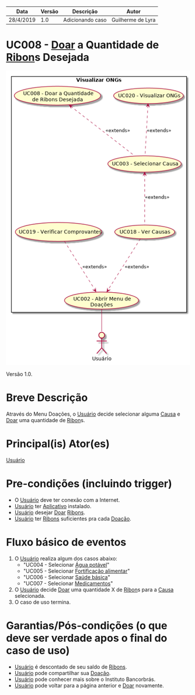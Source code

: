 | Data       | Versão  | Descrição       | Autor            |
| ---------- | ------- | --------------- | ---------------- |
| 28/4/2019 | 1.0 | Adicionando caso | Guilherme de Lyra |


# UC008 - [Doar](https://github.com/requisitos-2019-1/Ribon/blob/master/Modelagem%20de%20Requisitos/Lexicos/Doar.md) a Quantidade de [Ribon](https://github.com/requisitos-2019-1/Ribon/blob/master/Modelagem%20de%20Requisitos/Lexicos/Ribon.md)s Desejada


![diagrama](Visualizar_ONGs.png)

Versão 1.0.

# Breve Descrição
Através do Menu Doações, o [Usuário](https://github.com/requisitos-2019-1/Ribon/blob/master/Modelagem%20de%20Requisitos/Lexicos/Usuário.md) decide selecionar alguma [Causa](https://github.com/requisitos-2019-1/Ribon/blob/master/Modelagem%20de%20Requisitos/Lexicos/Causa.md) e [Doar](https://github.com/requisitos-2019-1/Ribon/blob/master/Modelagem%20de%20Requisitos/Lexicos/Doar.md) uma quantidade de [Ribon](https://github.com/requisitos-2019-1/Ribon/blob/master/Modelagem%20de%20Requisitos/Lexicos/Ribon.md)s.


# Principal(is) Ator(es)
[Usuário](https://github.com/requisitos-2019-1/Ribon/blob/master/Modelagem%20de%20Requisitos/Lexicos/Usuário.md)

# Pre-condições (incluindo trigger)
- O [Usuário](https://github.com/requisitos-2019-1/Ribon/blob/master/Modelagem%20de%20Requisitos/Lexicos/Usuário.md) deve ter conexão com a Internet.
- [Usuário](https://github.com/requisitos-2019-1/Ribon/blob/master/Modelagem%20de%20Requisitos/Lexicos/Usuário.md) ter [Aplicativo](https://github.com/requisitos-2019-1/Ribon/blob/master/Modelagem%20de%20Requisitos/Lexicos/Aplicativo.md) instalado.
- [Usuário](https://github.com/requisitos-2019-1/Ribon/blob/master/Modelagem%20de%20Requisitos/Lexicos/Usuário.md) desejar [Doar](https://github.com/requisitos-2019-1/Ribon/blob/master/Modelagem%20de%20Requisitos/Lexicos/Doar.md) [Ribons](https://github.com/requisitos-2019-1/Ribon/blob/master/Modelagem%20de%20Requisitos/Lexicos/Ribon.md).
- [Usuário](https://github.com/requisitos-2019-1/Ribon/blob/master/Modelagem%20de%20Requisitos/Lexicos/Usuário.md) ter [Ribons](https://github.com/requisitos-2019-1/Ribon/blob/master/Modelagem%20de%20Requisitos/Lexicos/Ribon.md) suficientes pra cada [Doação](https://github.com/requisitos-2019-1/Ribon/blob/master/Modelagem%20de%20Requisitos/Lexicos/Doação.md).

# Fluxo básico de eventos
1. O [Usuário](https://github.com/requisitos-2019-1/Ribon/blob/master/Modelagem%20de%20Requisitos/Lexicos/Usuário.md) realiza algum dos casos abaixo:
    - "UC004 - Selecionar [Água potável](https://github.com/requisitos-2019-1/Ribon/blob/master/Modelagem%20de%20Requisitos/Lexicos/Agua_potavel.md)"
    - "UC005 - Selecionar [Fortificação alimentar](https://github.com/requisitos-2019-1/Ribon/blob/master/Modelagem%20de%20Requisitos/Lexicos/Fortificacao_alimentar.md)"
    - "UC006 - Selecionar [Saúde básica](https://github.com/requisitos-2019-1/Ribon/blob/master/Modelagem%20de%20Requisitos/Lexicos/Saude_basica.md)"
    - "UC007 - Selecionar [Medicamentos](https://github.com/requisitos-2019-1/Ribon/blob/master/Modelagem%20de%20Requisitos/Lexicos/Medicamentos.md)"
1. O [Usuário](https://github.com/requisitos-2019-1/Ribon/blob/master/Modelagem%20de%20Requisitos/Lexicos/Usuário.md) decide [Doar](https://github.com/requisitos-2019-1/Ribon/blob/master/Modelagem%20de%20Requisitos/Lexicos/Doar.md) uma quantidade X de [Ribon](https://github.com/requisitos-2019-1/Ribon/blob/master/Modelagem%20de%20Requisitos/Lexicos/Ribon.md)s para a [Causa](https://github.com/requisitos-2019-1/Ribon/blob/master/Modelagem%20de%20Requisitos/Lexicos/Causa.md) selecionada.
1. O caso de uso termina.

# Garantias/Pós-condições (o que deve ser verdade apos o final do caso de uso)
- [Usuário](https://github.com/requisitos-2019-1/Ribon/blob/master/Modelagem%20de%20Requisitos/Lexicos/Usuário.md) é descontado de seu saldo de [Ribons](https://github.com/requisitos-2019-1/Ribon/blob/master/Modelagem%20de%20Requisitos/Lexicos/Ribon.md).
- [Usuário](https://github.com/requisitos-2019-1/Ribon/blob/master/Modelagem%20de%20Requisitos/Lexicos/Usuário.md) pode compartilhar sua [Doação](https://github.com/requisitos-2019-1/Ribon/blob/master/Modelagem%20de%20Requisitos/Lexicos/Doação.md).
- [Usuário](https://github.com/requisitos-2019-1/Ribon/blob/master/Modelagem%20de%20Requisitos/Lexicos/Usuário.md) pode conhecer mais sobre o Instituto Bancorbrás.
- [Usuário](https://github.com/requisitos-2019-1/Ribon/blob/master/Modelagem%20de%20Requisitos/Lexicos/Usuário.md) pode voltar para a página anterior e [Doar](https://github.com/requisitos-2019-1/Ribon/blob/master/Modelagem%20de%20Requisitos/Lexicos/Doar.md) novamente.